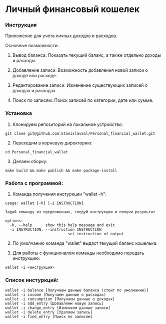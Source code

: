 # __Личный финансовый кошелек__

### Инструкция
Приложение для учета личных доходов и расходов.

Основные возможности:

1. Вывод баланса: Показать текущий баланс, а также отдельно доходы и расходы.

2. Добавление записи: Возможность добавления новой записи о доходе или расходе.

3. Редактирование записи: Изменение существующих записей о доходах и расходах.

4. Поиск по записям: Поиск записей по категории, дате или сумме.

### Установка
1. Клонируем репозиторий на локальное устройство:
```
git clone git@github.com:StanislavSol/Personal_financial_wallet.git

```
2. Переходим в корневую директорию:
```
cd Personal_financial_wallet

```
3. Делаем сборку:
```
make build && make publish && make package-install
```

### Работа с программой:
1. Команда получения инстуркции "wallet -h":
```
usage: wallet [-h] [-i INSTRUCTION]

Задай команду из предложенных, следуй инструкции и получи результат

options:
  -h, --help      show this help message and exit
  -i INSTRUCTION, --instruction INSTRUCTION
                            set instruction of output
```                            
2. По умолчанию команда "wallet" выдаст текущий баланс кошелька.

3. Для работы с функционалом команды необходимо передать инструкцию:
```
wallet -i <инструкция>
```

### Список инстуркций:
```
wallet -i balance [Получаем данные баланса (стоит по умолчанию)]
wallet -i income [Получаем данные о расходах]
wallet -i consumption [Получаем данные о доходах]
wallet -i add_entry [Добавляем новую запись]
wallet -i change_entry [Изменяем данные записи]
wallet -i delete_entry [Удаляем запись]
wallet -i find_entry [Поиск по записям]
```
